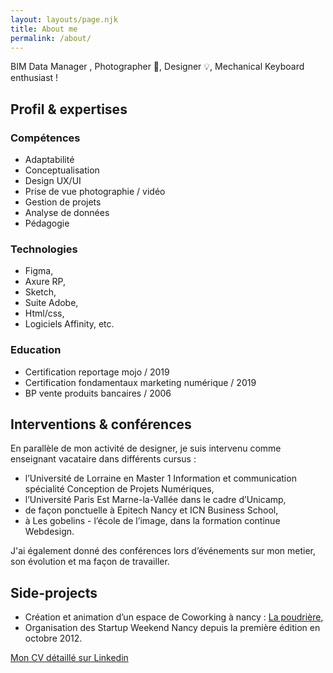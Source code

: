 ```yaml
---
layout: layouts/page.njk
title: About me
permalink: /about/
---
```

BIM Data Manager , Photographer 📸, Designer 💡, Mechanical Keyboard enthusiast !

## Profil & expertises

### Compétences 

* Adaptabilité
* Conceptualisation
* Design UX/UI
* Prise de vue photographie / vidéo
* Gestion de projets
* Analyse de données
* Pédagogie

### Technologies

* Figma,
* Axure RP,
* Sketch,
* Suite Adobe,
* Html/css,
* Logiciels Affinity, etc.

### Education

* Certification reportage mojo / 2019
* Certification fondamentaux marketing numérique / 2019
* BP vente produits bancaires / 2006

## Interventions & conférences

En parallèle de mon activité de designer, je suis intervenu comme enseignant vacataire dans différents cursus :

* l’Université de Lorraine en Master 1 Information et communication spécialité Conception de Projets Numériques,
* l’Université Paris Est Marne-la-Vallée dans le cadre d’Unicamp,
* de façon ponctuelle à Epitech Nancy et ICN Business School,
* à Les gobelins - l’école de l’image, dans la formation continue Webdesign.

J'ai également donné des conférences lors d’événements sur mon metier, son évolution et ma façon de travailler.

## Side-projects

* Création et animation d’un espace de Coworking à nancy : [La poudrière](http://www.poudriere.org/),
* Organisation des Startup Weekend Nancy depuis la première édition en octobre 2012.

[Mon CV détaillé sur Linkedin](https://www.linkedin.com/in/nicolasbirckel/)